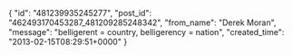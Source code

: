  {
   "id": "481239935245277",
   "post_id": "462493170453287_481209285248342",
   "from_name": "Derek Moran",
   "message": "belligerent = country, belligerency = nation",
   "created_time": "2013-02-15T08:29:51+0000"
 }
